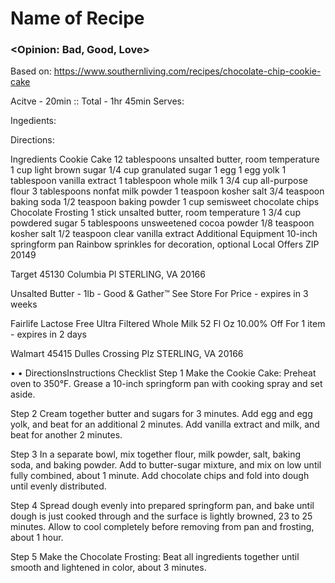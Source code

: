 # Name of Recipe
### <Opinion: Bad, Good, Love>

Based on: https://www.southernliving.com/recipes/chocolate-chip-cookie-cake  

Acitve - 20min :: Total - 1hr 45min
Serves:  

Ingedients:  

Directions:  



Ingredients
Cookie Cake
12 tablespoons unsalted butter, room temperature 
1 cup light brown sugar
1/4 cup granulated sugar
1 egg
1 egg yolk
1 tablespoon vanilla extract
1 tablespoon whole milk 
1 3/4 cup all-purpose flour
3 tablespoons nonfat milk powder
1 teaspoon kosher salt
3/4 teaspoon baking soda
1/2 teaspoon baking powder
1 cup semisweet chocolate chips
Chocolate Frosting
1 stick unsalted butter, room temperature
1 3/4 cup powdered sugar
5 tablespoons unsweetened cocoa powder
1/8 teaspoon kosher salt
1/2 teaspoon clear vanilla extract
Additional Equipment
10-inch springform pan
Rainbow sprinkles for decoration, optional
Local Offers
ZIP 20149


Target
45130 Columbia Pl
STERLING, VA 20166


Unsalted Butter - 1lb - Good & Gather™
See Store For Price - expires in 3 weeks


Fairlife Lactose Free Ultra Filtered Whole Milk 52 Fl Oz
10.00% Off For 1 item - expires in 2 days


Walmart
45415 Dulles Crossing Plz
STERLING, VA 20166


• •
DirectionsInstructions Checklist
Step 1
Make the Cookie Cake: Preheat oven to 350°F. Grease a 10-inch springform pan with cooking spray and set aside.

Step 2
Cream together butter and sugars for 3 minutes. Add egg and egg yolk, and beat for an additional 2 minutes. Add vanilla extract and milk, and beat for another 2 minutes.

Step 3
In a separate bowl, mix together flour, milk powder, salt, baking soda, and baking powder. Add to butter-sugar mixture, and mix on low until fully combined, about 1 minute. Add chocolate chips and fold into dough until evenly distributed.

Step 4
Spread dough evenly into prepared springform pan, and bake until dough is just cooked through and the surface is lightly browned, 23 to 25 minutes. Allow to cool completely before removing from pan and frosting, about 1 hour.

Step 5
Make the Chocolate Frosting: Beat all ingredients together until smooth and lightened in color, about 3 minutes.
